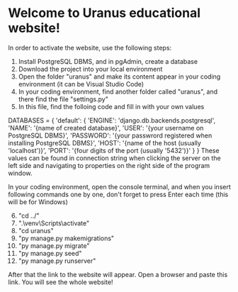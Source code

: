 # Welcome to Uranus educational website!

In order to activate the website, use the following steps:
1. Install PostgreSQL DBMS, and in pgAdmin, create a database
2. Download the project into your local environment
3. Open the folder "uranus" and make its content appear in your coding environment (it can be Visual Studio Code)
4. In your coding environment, find another folder called "uranus", and there find the file "settings.py"
5. In this file, find the folloing code and fill in with your own values

DATABASES = { 'default': { 'ENGINE': 'django.db.backends.postgresql', 'NAME': '{name of created database}', 'USER': '{your username on PostgreSQL DBMS}', 'PASSWORD': '{your passwrord registered when installing PostgreSQL DBMS}', 'HOST': '{name of the host (usually 'localhost')}', 'PORT': '{four digits of the port (usually '5432')}' } } These values can be found in connection string when clicking the server on the left side and navigating to properties on the right side of the program window.

In your coding environment, open the console terminal, and when you insert following commands one by one, don't forget to press Enter each time (this will be for Windows)

6. "cd ../"
7. ".\venv\Scripts\activate"
8. "cd uranus"
9. "py manage.py makemigrations"
10. "py manage.py migrate"
11. "py manage.py seed"
12. "py manage.py runserver"

After that the link to the website will appear. Open a browser and paste this link. You will see the whole website!
